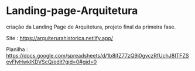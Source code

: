 # Landing-page-Arquitetura
criação da Landing Page de Arquitetura, projeto final da primeira fase.

Site : https://arquiterurahistorica.netlify.app/

Planilha : https://docs.google.com/spreadsheets/d/1b8ifZ77zQ9i0gvczRfUchJ8ITFZSevFlyHwklKDVScQ/edit?gid=0#gid=0
